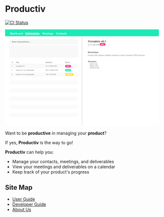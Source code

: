 # Productiv
[![CI Status](https://github.com/se-edu/addressbook-level3/workflows/Java%20CI/badge.svg)](https://github.com/AY2021S1-CS2103T-F11-2/tp/actions)

![Ui](docs/images/Ui.png)

Want to be **productive** in managing your **product**?

If yes, **Productiv** is the way to go!

**Productiv** can help you:
* Manage your contacts, meetings, and deliverables
* View your meetings and deliverables on a calendar
* Keep track of your product's progress

## Site Map
* [User Guide](https://github.com/AY2021S1-CS2103T-F11-2/tp/blob/master/docs/UserGuide.md)
* [Developer Guide](https://github.com/AY2021S1-CS2103T-F11-2/tp/blob/master/docs/DeveloperGuide.md)
* [About Us](https://github.com/AY2021S1-CS2103T-F11-2/tp/blob/master/docs/AboutUs.md)